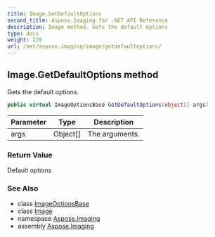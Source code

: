 ```yaml
---
title: Image.GetDefaultOptions
second_title: Aspose.Imaging for .NET API Reference
description: Image method. Gets the default options
type: docs
weight: 220
url: /net/aspose.imaging/image/getdefaultoptions/
---
```

## Image.GetDefaultOptions method

Gets the default options.

```csharp
public virtual ImageOptionsBase GetDefaultOptions(object[] args)
```

| Parameter | Type | Description |
| --- | --- | --- |
| args | Object[] | The arguments. |

### Return Value

Default options

### See Also

* class [ImageOptionsBase](../../imageoptionsbase/)
* class [Image](../)
* namespace [Aspose.Imaging](../../image/)
* assembly [Aspose.Imaging](../../../)


